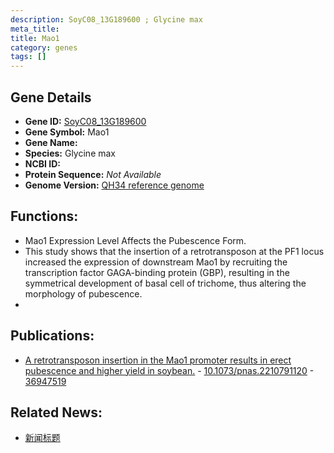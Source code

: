 ```yaml
---
description: SoyC08_13G189600 ; Glycine max
meta_title:
title: Mao1
category: genes
tags: []
---
```


## Gene Details
- **Gene ID:**	[SoyC08_13G189600](https://www.maizegdb.org/gene_center/gene/SoyC08_13G189600)
- **Gene Symbol:** Mao1
- **Gene Name:** 
- **Species:** Glycine max
- **NCBI ID:** [  ]()
- **Protein Sequence:** *Not Available*
- **Genome Version:** [QH34 reference genome]()

## Functions:
   - Mao1 Expression Level Affects the Pubescence Form.
   - This study shows that the insertion of a retrotransposon at the PF1 locus increased the expression of downstream Mao1 by recruiting the transcription factor GAGA-binding protein (GBP), resulting in the symmetrical development of basal cell of trichome, thus altering the morphology of pubescence.
   - 

## Publications:
   - [A retrotransposon insertion in the Mao1 promoter results in erect pubescence and higher yield in soybean.]( https://www.pnas.org/doi/full/10.1073/pnas.2210791120 ) - [10.1073/pnas.2210791120]( https://www.pnas.org/doi/full/10.1073/pnas.2210791120 ) - [36947519](https://pubmed.ncbi.nlm.nih.gov/36947519/)

## Related News:
   - [新闻标题](https://mp.weixin.qq.com/s/WIJ8c1kugaq7bhHIh2Oheg)
